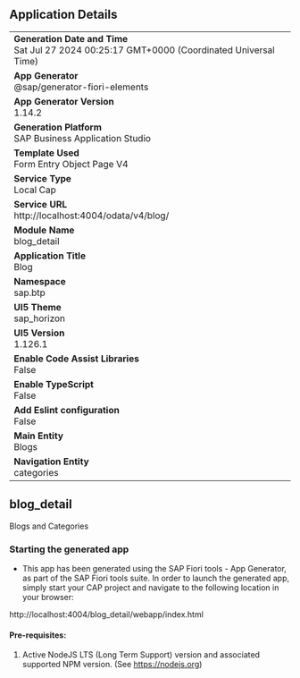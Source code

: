 ## Application Details
|               |
| ------------- |
|**Generation Date and Time**<br>Sat Jul 27 2024 00:25:17 GMT+0000 (Coordinated Universal Time)|
|**App Generator**<br>@sap/generator-fiori-elements|
|**App Generator Version**<br>1.14.2|
|**Generation Platform**<br>SAP Business Application Studio|
|**Template Used**<br>Form Entry Object Page V4|
|**Service Type**<br>Local Cap|
|**Service URL**<br>http://localhost:4004/odata/v4/blog/|
|**Module Name**<br>blog_detail|
|**Application Title**<br>Blog|
|**Namespace**<br>sap.btp|
|**UI5 Theme**<br>sap_horizon|
|**UI5 Version**<br>1.126.1|
|**Enable Code Assist Libraries**<br>False|
|**Enable TypeScript**<br>False|
|**Add Eslint configuration**<br>False|
|**Main Entity**<br>Blogs|
|**Navigation Entity**<br>categories|

## blog_detail

Blogs and Categories

### Starting the generated app

-   This app has been generated using the SAP Fiori tools - App Generator, as part of the SAP Fiori tools suite.  In order to launch the generated app, simply start your CAP project and navigate to the following location in your browser:

http://localhost:4004/blog_detail/webapp/index.html

#### Pre-requisites:

1. Active NodeJS LTS (Long Term Support) version and associated supported NPM version.  (See https://nodejs.org)



